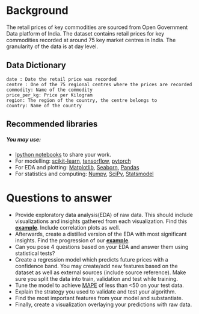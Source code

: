 # Background
The retail prices of key commodities are sourced from Open Government Data platform of India. The dataset contains retail prices for key commodities recorded at around 75 key market centres in India. The granularity of the data is at day level.

## Data Dictionary
```
date : Date the retail price was recorded
centre : One of the 75 regional centres where the prices are recorded
commodity: Name of the commodity
price_per_kg: Price per Kilogram
region: The region of the country, the centre belongs to
country: Name of the country
```
## Recommended libraries
##### You may use:
 - [Ipython notebooks](https://ipython.org/index.html) to share your work.
 - For modelling: [scikit-learn](http://scikit-learn.org), [tensorflow](https://www.tensorflow.org), [pytorch](https://pytorch.org)
 - For EDA and plotting: [Matplotlib](https://matplotlib.org/), [Seaborn](https://seaborn.pydata.org/), [Pandas](https://pandas.pydata.org/)
 - For statistics and computing: [Numpy](http://www.numpy.org/), [SciPy](https://www.scipy.org/), [Statsmodel](https://www.statsmodels.org/stable/index.html)

# Questions to answer
 - Provide exploratory data analysis(EDA) of raw data. This should include visualizations and insights gathered from each visualization. Find this **[example](https://bibinmjose.github.io/dsgramner/ipython_md/analysis.html)**. Include correlation plots as well.
 - Afterwards, create a distilled version of the EDA with most significant insights. Find the progression of our **[example](https://bibinmjose.github.io/dsgramner/)**.
 - Can you pose 4 questions based on your EDA and answer them using statistical tests?
 - Create a regression model which predicts future prices with a confidence band. You may create/add new features based on the dataset as well as external sources (include source reference). Make sure you split the data into train, validation and test while training.
 - Tune the model to achieve [MAPE](https://en.wikipedia.org/wiki/Mean_absolute_percentage_error) of less than <50 on your test data.
 - Explain the strategy you used to validate and test your algorithm.
 - Find the most important features from your model and substantiate.
 - Finally, create a visualization overlaying your predictions with raw data.
